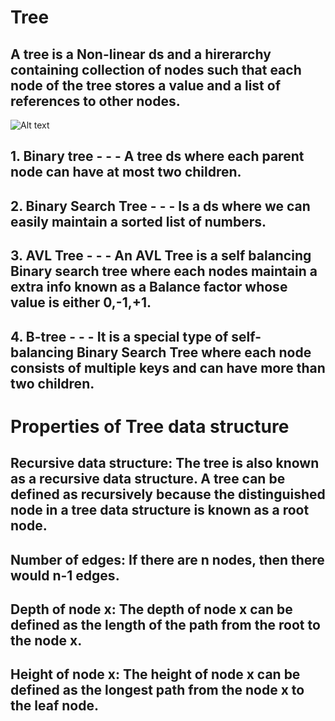 # Tree
## A tree is a Non-linear ds and a hirerarchy containing collection of nodes such that each node of the tree stores a value and a list of references to other nodes.

![Alt text](https://static.javatpoint.com/ds/images/ds-introduction9.png)

## 1. Binary tree - - -  A tree ds where each parent node can have at most two children.

## 2. Binary Search Tree - - - Is a ds where we can easily maintain a sorted list of numbers.

## 3. AVL Tree - - - An AVL Tree is a self balancing Binary search tree where each nodes maintain a extra info known as a Balance factor whose value is either 0,-1,+1.

## 4. B-tree - - - It is a special type of self- balancing Binary Search Tree where each node consists of multiple keys and can have more than two children.

# Properties of Tree data structure

## Recursive data structure: The tree is also known as a recursive data structure. A tree can be defined as recursively because the distinguished node in a tree data structure is known as a root node.

## Number of edges: If there are n nodes, then there would n-1 edges. 

## Depth of node x: The depth of node x can be defined as the length of the path from the root to the node x.

## Height of node x: The height of node x can be defined as the longest path from the node x to the leaf node.
